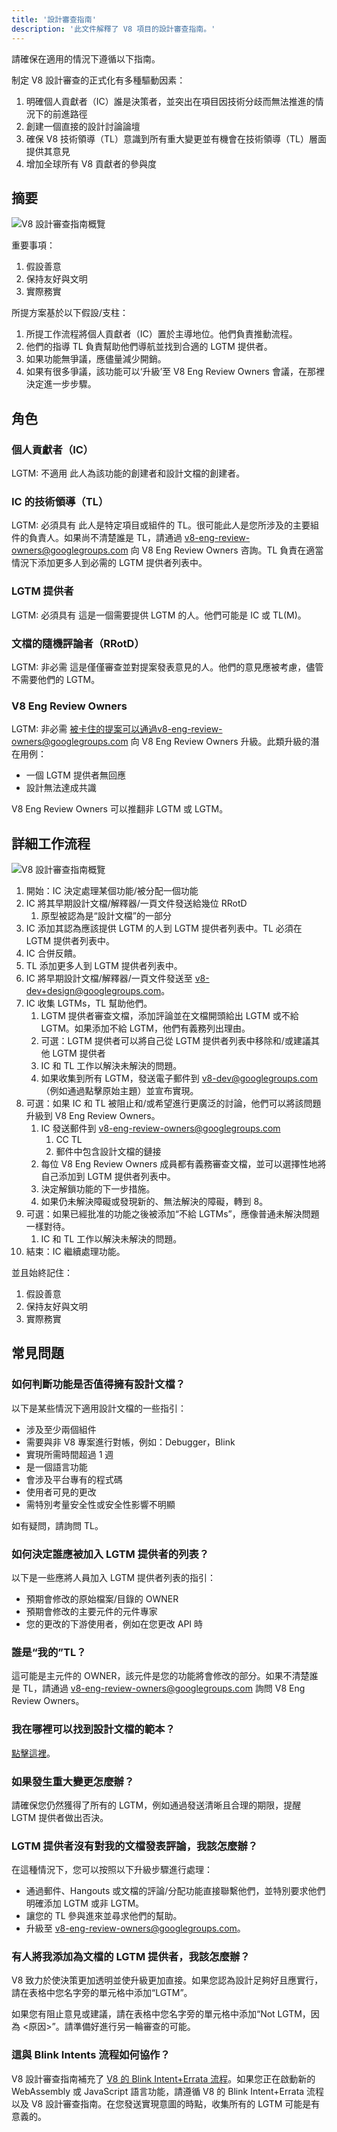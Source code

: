 ```yaml
---
title: '設計審查指南'
description: '此文件解釋了 V8 項目的設計審查指南。'
---
```

請確保在適用的情況下遵循以下指南。

制定 V8 設計審查的正式化有多種驅動因素：

1. 明確個人貢獻者（IC）誰是決策者，並突出在項目因技術分歧而無法推進的情況下的前進路徑
1. 創建一個直接的設計討論論壇
1. 確保 V8 技術領導（TL）意識到所有重大變更並有機會在技術領導（TL）層面提供其意見
1. 增加全球所有 V8 貢獻者的參與度

## 摘要

![V8 設計審查指南概覽](/_img/docs/design-review-guidelines/design-review-guidelines.svg)

重要事項：

1. 假設善意
1. 保持友好與文明
1. 實際務實

所提方案基於以下假設/支柱：

1. 所提工作流程將個人貢獻者（IC）置於主導地位。他們負責推動流程。
1. 他們的指導 TL 負責幫助他們導航並找到合適的 LGTM 提供者。
1. 如果功能無爭議，應儘量減少開銷。
1. 如果有很多爭議，該功能可以&lsquo;升級&rsquo;至 V8 Eng Review Owners 會議，在那裡決定進一步步驟。

## 角色

### 個人貢獻者（IC）

LGTM: 不適用
此人為該功能的創建者和設計文檔的創建者。

### IC 的技術領導（TL）

LGTM: 必須具有
此人是特定項目或組件的 TL。很可能此人是您所涉及的主要組件的負責人。如果尚不清楚誰是 TL，請通過 v8-eng-review-owners@googlegroups.com 向 V8 Eng Review Owners 咨詢。TL 負責在適當情況下添加更多人到必需的 LGTM 提供者列表中。

### LGTM 提供者

LGTM: 必須具有
這是一個需要提供 LGTM 的人。他們可能是 IC 或 TL(M)。

### 文檔的隨機評論者（RRotD）

LGTM: 非必需
這是僅僅審查並對提案發表意見的人。他們的意見應被考慮，儘管不需要他們的 LGTM。

### V8 Eng Review Owners

LGTM: 非必需
被卡住的提案可以通過v8-eng-review-owners@googlegroups.com 向 V8 Eng Review Owners 升級。此類升級的潛在用例：

- 一個 LGTM 提供者無回應
- 設計無法達成共識

V8 Eng Review Owners 可以推翻非 LGTM 或 LGTM。

## 詳細工作流程

![V8 設計審查指南概覽](/_img/docs/design-review-guidelines/design-review-guidelines.svg)

1. 開始：IC 決定處理某個功能/被分配一個功能
1. IC 將其早期設計文檔/解釋器/一頁文件發送給幾位 RRotD
    1. 原型被認為是“設計文檔”的一部分
1. IC 添加其認為應該提供 LGTM 的人到 LGTM 提供者列表中。TL 必須在 LGTM 提供者列表中。
1. IC 合併反饋。
1. TL 添加更多人到 LGTM 提供者列表中。
1. IC 將早期設計文檔/解釋器/一頁文件發送至 v8-dev+design@googlegroups.com。
1. IC 收集 LGTMs，TL 幫助他們。
    1. LGTM 提供者審查文檔，添加評論並在文檔開頭給出 LGTM 或不給 LGTM。如果添加不給 LGTM，他們有義務列出理由。
    1. 可選：LGTM 提供者可以將自己從 LGTM 提供者列表中移除和/或建議其他 LGTM 提供者
    1. IC 和 TL 工作以解決未解決的問題。
    1. 如果收集到所有 LGTM，發送電子郵件到 v8-dev@googlegroups.com （例如通過點擊原始主題）並宣布實現。
1. 可選：如果 IC 和 TL 被阻止和/或希望進行更廣泛的討論，他們可以將該問題升級到 V8 Eng Review Owners。
    1. IC 發送郵件到 v8-eng-review-owners@googlegroups.com
        1. CC TL
        1. 郵件中包含設計文檔的鏈接
    1. 每位 V8 Eng Review Owners 成員都有義務審查文檔，並可以選擇性地將自己添加到 LGTM 提供者列表中。
    1. 決定解鎖功能的下一步措施。
    1. 如果仍未解決障礙或發現新的、無法解決的障礙，轉到 8。
1. 可選：如果已經批准的功能之後被添加“不給 LGTMs”，應像普通未解決問題一樣對待。
    1. IC 和 TL 工作以解決未解決的問題。
1. 結束：IC 繼續處理功能。

並且始終記住：

1. 假設善意
1. 保持友好與文明
1. 實際務實

## 常見問題

### 如何判斷功能是否值得擁有設計文檔？

以下是某些情況下適用設計文檔的一些指引：

- 涉及至少兩個組件
- 需要與非 V8 專案進行對帳，例如：Debugger，Blink
- 實現所需時間超過 1 週
- 是一個語言功能
- 會涉及平台專有的程式碼
- 使用者可見的更改
- 需特別考量安全性或安全性影響不明顯

如有疑問，請詢問 TL。

### 如何決定誰應被加入 LGTM 提供者的列表？

以下是一些應將人員加入 LGTM 提供者列表的指引：

- 預期會修改的原始檔案/目錄的 OWNER
- 預期會修改的主要元件的元件專家
- 您的更改的下游使用者，例如在您更改 API 時

### 誰是“我的”TL？

這可能是主元件的 OWNER，該元件是您的功能將會修改的部分。如果不清楚誰是 TL，請通過 v8-eng-review-owners@googlegroups.com 詢問 V8 Eng Review Owners。

### 我在哪裡可以找到設計文檔的範本？

[點擊這裡](https://docs.google.com/document/d/1CWNKvxOYXGMHepW31hPwaFz9mOqffaXnuGqhMqcyFYo/template/preview)。

### 如果發生重大變更怎麼辦？

請確保您仍然獲得了所有的 LGTM，例如通過發送清晰且合理的期限，提醒 LGTM 提供者做出否決。

### LGTM 提供者沒有對我的文檔發表評論，我該怎麼辦？

在這種情況下，您可以按照以下升級步驟進行處理：

- 通過郵件、Hangouts 或文檔的評論/分配功能直接聯繫他們，並特別要求他們明確添加 LGTM 或非 LGTM。
- 讓您的 TL 參與進來並尋求他們的幫助。
- 升級至 v8-eng-review-owners@googlegroups.com。

### 有人將我添加為文檔的 LGTM 提供者，我該怎麼辦？

V8 致力於使決策更加透明並使升級更加直接。如果您認為設計足夠好且應實行，請在表格中您名字旁的單元格中添加“LGTM”。

如果您有阻止意見或建議，請在表格中您名字旁的單元格中添加“Not LGTM，因為 \<原因>”。請準備好進行另一輪審查的可能。

### 這與 Blink Intents 流程如何協作？

V8 設計審查指南補充了 [V8 的 Blink Intent+Errata 流程](/docs/feature-launch-process)。如果您正在啟動新的 WebAssembly 或 JavaScript 語言功能，請遵循 V8 的 Blink Intent+Errata 流程以及 V8 設計審查指南。在您發送實現意圖的時點，收集所有的 LGTM 可能是有意義的。
